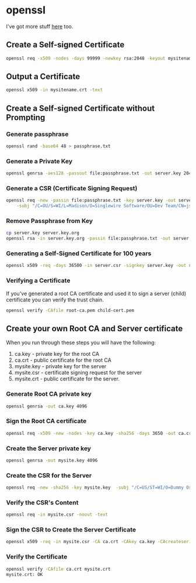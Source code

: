 # openssl
I've got more stuff [here](https://github.com/jspyeatt/dev-notes/blob/master/security-notes.md) too.

## Create a Self-signed Certificate
```bash
openssl req -x509 -nodes -days 99999 -newkey rsa:2048 -keyout mysitename.key -out mysitename.crt
```
## Output a Certificate
```bash
openssl x509 -in mysitename.crt -text
```
## Create a Self-signed Certificate without Prompting
### Generate passphrase
```bash
openssl rand -base64 48 > passphrase.txt
```
### Generate a Private Key
```bash
openssl genrsa -aes128 -passout file:passphrase.txt -out server.key 2048
```

### Generate a CSR (Certificate Signing Request)
```bash
openssl req -new -passin file:passphrase.txt -key server.key -out server.csr \
    -subj "/C=OU/S=WI/L=Madison/O=Singlewire Software/OU=Dev Team/CN=jspyeatt.qadev.singlewire.com"
```

### Remove Passphrase from Key
```bash
cp server.key server.key.org
openssl rsa -in server.key.org -passin file:passphrase.txt -out server.key
```

### Generating a Self-Signed Certificate for 100 years
```bash
openssl x509 -req -days 36500 -in server.csr -signkey server.key -out server.crt
```
### Verifying a Certificate
If you've generated a root CA certificate and used it to sign a server (child) certificate you can 
verify the trust chain.
```bash
openssl verify -CAfile root-ca.pem child-cert.pem
```

## Create your own Root CA and Server certificate
When you run through these steps you will have the following:

1. ca.key - private key for the root CA
1. ca.crt - public certificate for the root CA
1. mysite.key - private key for the server
1. mysite.csr - certificate signing request for the server
1. mysite.crt - public certificate for the server.

### Generate Root CA private key
```bash
openssl genrsa -out ca.key 4096
```
### Sign the Root CA certificate
```bash
openssl req -x509 -new -nodes -key ca.key -sha256 -days 3650 -out ca.crt -subj "/C=US/ST=WI/O=Dummy Org/CN=Fake Root CA"
```
### Create the Server private key
```bash
openssl genrsa -out mysite.key 4096
```
### Create the CSR for the Server
```bash
openssl req -new -sha256 -key mysite.key  -subj "/C=US/ST=WI/O=Dummy Org/CN=jspyeatt.singlewire.com" -out mysite.csr
```
### Verify the CSR's Content
```bash
openssl req -in mysite.csr -noout -text
```
### Sign the CSR to Create the Server Certificate
```bash
openssl x509 -req -in mysite.csr -CA ca.crt -CAkey ca.key -CAcreateserial -out mysite.crt -days 3650 -sha256
```
### Verify the Certificate
```bash
openssl verify -CAfile ca.crt mysite.crt
mysite.crt: OK
```
